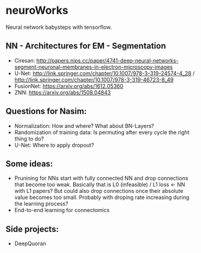 # neuroWorks

Neural network babysteps with tensorflow.


## NN - Architectures for EM - Segmentation

* Ciresan: http://papers.nips.cc/paper/4741-deep-neural-networks-segment-neuronal-membranes-in-electron-microscopy-images
* U-Net: http://link.springer.com/chapter/10.1007/978-3-319-24574-4_28 / http://link.springer.com/chapter/10.1007/978-3-319-46723-8_49
* FusionNet: https://arxiv.org/abs/1612.05360
* ZNN: https://arxiv.org/abs/1508.04843


## Questions for Nasim:

* Normalization: How and where? What about BN-Layers?
* Randomization of training data: Is permuting after every cycle the right thing to do?
* U-Net: Where to apply dropout?


## Some ideas:

* Prunining for NNs start with fully connected NN and drop connections that become too weak.
Basically that is L0 (infeasible) / L1 loss <- NN with L1 papers? But could also drop connections once their absolute value becomes too small.
Probably with droping rate increasing during the learning process?
* End-to-end learning for connectomics


## Side projects:

* DeepQuoran
